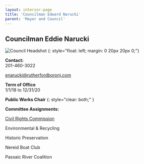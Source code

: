 ```yaml
---
layout: interior-page
title: 'Councilman Edward Narucki'
parent: 'Mayor and Council'
---
```


## Councilman Eddie Narucki

![Council Headshot](../eddie-narucki.jpg)
{: style="float: left; margin: 0 20px 20px 0;"}


**Contact:**  
201-460-3022

enarucki@rutherfordboronj.com

**Term of Office**  
1/1/18 to 12/31/20

**Public Works Chair**
{: style="clear: both;" }

**Committee Assignments:**  

[Civil Rights Commission](/committees/civil-rights-commission/)

Environmental & Recycling

Historic Preservation   

Nereid Boat Club

Passaic River Coalition
